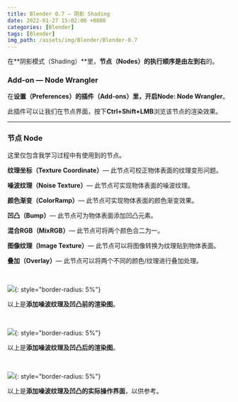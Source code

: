 ```yaml
---
title: Blender 0.7 — 阴影 Shading
date: 2022-01-27 15:02:00 +0800
categories: [Blender]
tags: [Blender]
img_path: /assets/img/Blender/Blender-0.7
---
```


在**阴影模式（Shading）**里，**节点（Nodes）**的执行顺序是**由左到右**的。

### **Add-on — Node Wrangler**

在**设置（Preferences）**的**插件（Add-ons）**里，开启**Node: Node Wrangler**。

此插件可以让我们在节点界面，按下**Ctrl+Shift+LMB**浏览该节点的渲染效果。

---

### **节点 Node**

这里仅包含我学习过程中有使用到的节点。

**纹理坐标（Texture Coordinate）**— 此节点可校正物体表面的纹理变形问题。

**噪波纹理（Noise Texture）**— 此节点可实现物体表面的噪波纹理。

**颜色渐变（ColorRamp）**— 此节点可实现物体表面的颜色渐变效果。

**凹凸（Bump）**— 此节点可为物体表面添加凹凸元素。

**混合RGB（MixRGB）**— 此节点可将两个颜色合二为一。

**图像纹理（Image Texture）**— 此节点可以将图像转换为纹理贴到物体表面。

**叠加（Overlay）**— 此节点可以将两个不同的颜色/纹理进行叠加处理。

<br>

![](before-noise-texture.png){: style="border-radius: 5%"}

以上是**添加噪波纹理及凹凸前的渲染图**。

<br>

![](after-noise-texture.png){: style="border-radius: 5%"}

以上是**添加噪波纹理及凹凸后的渲染图**。

<br>

![](screenshot-1.png){: style="border-radius: 5%"}

以上是**添加噪波纹理及凹凸的实际操作界面**，以供参考。
